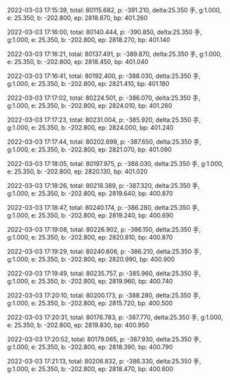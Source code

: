 2022-03-03 17:15:39, total: 80115.682, p: -391.210, delta:25.350 手, g:1.000, e: 25.350, b: -202.800, ep: 2818.870, bp: 401.260

2022-03-03 17:16:00, total: 80140.444, p: -390.850, delta:25.350 手, g:1.000, e: 25.350, b: -202.800, ep: 2818.270, bp: 401.140

2022-03-03 17:16:21, total: 80137.491, p: -389.870, delta:25.350 手, g:1.000, e: 25.350, b: -202.800, ep: 2818.450, bp: 401.040

2022-03-03 17:16:41, total: 80192.400, p: -388.030, delta:25.350 手, g:1.000, e: 25.350, b: -202.800, ep: 2821.410, bp: 401.180

2022-03-03 17:17:02, total: 80224.501, p: -386.070, delta:25.350 手, g:1.000, e: 25.350, b: -202.800, ep: 2824.010, bp: 401.260

2022-03-03 17:17:23, total: 80231.004, p: -385.920, delta:25.350 手, g:1.000, e: 25.350, b: -202.800, ep: 2824.000, bp: 401.240

2022-03-03 17:17:44, total: 80202.699, p: -387.650, delta:25.350 手, g:1.000, e: 25.350, b: -202.800, ep: 2821.070, bp: 401.090

2022-03-03 17:18:05, total: 80197.975, p: -388.030, delta:25.350 手, g:1.000, e: 25.350, b: -202.800, ep: 2820.130, bp: 401.020

2022-03-03 17:18:26, total: 80218.389, p: -387.320, delta:25.350 手, g:1.000, e: 25.350, b: -202.800, ep: 2819.640, bp: 400.870

2022-03-03 17:18:47, total: 80240.174, p: -386.280, delta:25.350 手, g:1.000, e: 25.350, b: -202.800, ep: 2819.240, bp: 400.690

2022-03-03 17:19:08, total: 80226.902, p: -386.150, delta:25.350 手, g:1.000, e: 25.350, b: -202.800, ep: 2820.810, bp: 400.870

2022-03-03 17:19:29, total: 80240.606, p: -386.210, delta:25.350 手, g:1.000, e: 25.350, b: -202.800, ep: 2820.990, bp: 400.900

2022-03-03 17:19:49, total: 80235.757, p: -385.960, delta:25.350 手, g:1.000, e: 25.350, b: -202.800, ep: 2819.960, bp: 400.740

2022-03-03 17:20:10, total: 80200.173, p: -388.280, delta:25.350 手, g:1.000, e: 25.350, b: -202.800, ep: 2815.720, bp: 400.500

2022-03-03 17:20:31, total: 80176.783, p: -387.770, delta:25.350 手, g:1.000, e: 25.350, b: -202.800, ep: 2819.830, bp: 400.950

2022-03-03 17:20:52, total: 80179.065, p: -387.930, delta:25.350 手, g:1.000, e: 25.350, b: -202.800, ep: 2818.390, bp: 400.790

2022-03-03 17:21:13, total: 80206.832, p: -386.330, delta:25.350 手, g:1.000, e: 25.350, b: -202.800, ep: 2818.470, bp: 400.600